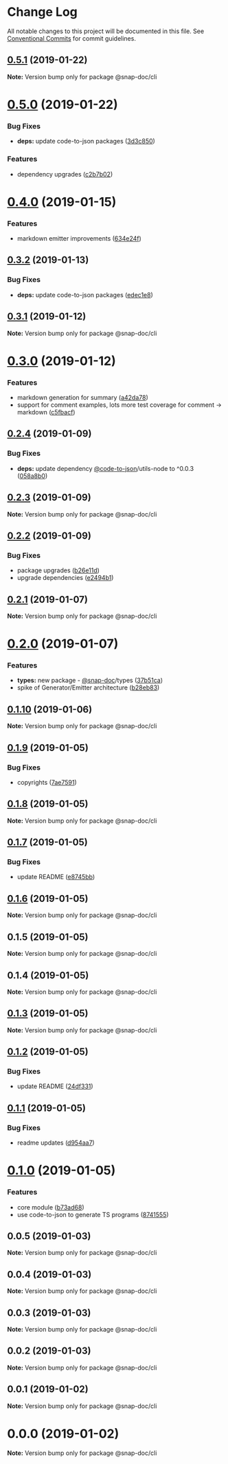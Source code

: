 # Change Log

All notable changes to this project will be documented in this file.
See [Conventional Commits](https://conventionalcommits.org) for commit guidelines.

## [0.5.1](https://github.com/snap-doc/snap-doc/compare/@snap-doc/cli@0.5.0...@snap-doc/cli@0.5.1) (2019-01-22)

**Note:** Version bump only for package @snap-doc/cli





# [0.5.0](https://github.com/snap-doc/snap-doc/compare/@snap-doc/cli@0.4.0...@snap-doc/cli@0.5.0) (2019-01-22)


### Bug Fixes

* **deps:** update code-to-json packages ([3d3c850](https://github.com/snap-doc/snap-doc/commit/3d3c850))


### Features

* dependency upgrades ([c2b7b02](https://github.com/snap-doc/snap-doc/commit/c2b7b02))





# [0.4.0](https://github.com/snap-doc/snap-doc/compare/@snap-doc/cli@0.3.2...@snap-doc/cli@0.4.0) (2019-01-15)


### Features

* markdown emitter improvements ([634e24f](https://github.com/snap-doc/snap-doc/commit/634e24f))





## [0.3.2](https://github.com/snap-doc/snap-doc/compare/@snap-doc/cli@0.3.1...@snap-doc/cli@0.3.2) (2019-01-13)


### Bug Fixes

* **deps:** update code-to-json packages ([edec1e8](https://github.com/snap-doc/snap-doc/commit/edec1e8))





## [0.3.1](https://github.com/snap-doc/snap-doc/compare/@snap-doc/cli@0.3.0...@snap-doc/cli@0.3.1) (2019-01-12)

**Note:** Version bump only for package @snap-doc/cli





# [0.3.0](https://github.com/snap-doc/snap-doc/compare/@snap-doc/cli@0.2.4...@snap-doc/cli@0.3.0) (2019-01-12)


### Features

* markdown generation for summary ([a42da78](https://github.com/snap-doc/snap-doc/commit/a42da78))
* support for comment examples, lots more test coverage for comment -> markdown ([c5fbacf](https://github.com/snap-doc/snap-doc/commit/c5fbacf))





## [0.2.4](https://github.com/snap-doc/snap-doc/compare/@snap-doc/cli@0.2.3...@snap-doc/cli@0.2.4) (2019-01-09)


### Bug Fixes

* **deps:** update dependency [@code-to-json](https://github.com/code-to-json)/utils-node to ^0.0.3 ([058a8b0](https://github.com/snap-doc/snap-doc/commit/058a8b0))





## [0.2.3](https://github.com/snap-doc/snap-doc/compare/@snap-doc/cli@0.2.2...@snap-doc/cli@0.2.3) (2019-01-09)

**Note:** Version bump only for package @snap-doc/cli





## [0.2.2](https://github.com/snap-doc/snap-doc/compare/@snap-doc/cli@0.2.1...@snap-doc/cli@0.2.2) (2019-01-09)


### Bug Fixes

* package upgrades ([b26e11d](https://github.com/snap-doc/snap-doc/commit/b26e11d))
* upgrade dependencies ([e2494b1](https://github.com/snap-doc/snap-doc/commit/e2494b1))





## [0.2.1](https://github.com/snap-doc/snap-doc/compare/@snap-doc/cli@0.2.0...@snap-doc/cli@0.2.1) (2019-01-07)

**Note:** Version bump only for package @snap-doc/cli





# [0.2.0](https://github.com/snap-doc/snap-doc/compare/@snap-doc/cli@0.1.10...@snap-doc/cli@0.2.0) (2019-01-07)


### Features

* **types:** new package - [@snap-doc](https://github.com/snap-doc)/types ([37b51ca](https://github.com/snap-doc/snap-doc/commit/37b51ca))
* spike of Generator/Emitter architecture ([b28eb83](https://github.com/snap-doc/snap-doc/commit/b28eb83))





## [0.1.10](https://github.com/snap-doc/snap-doc/compare/@snap-doc/cli@0.1.9...@snap-doc/cli@0.1.10) (2019-01-06)

**Note:** Version bump only for package @snap-doc/cli





## [0.1.9](https://github.com/snap-doc/snap-doc/compare/@snap-doc/cli@0.1.8...@snap-doc/cli@0.1.9) (2019-01-05)


### Bug Fixes

* copyrights ([7ae7591](https://github.com/snap-doc/snap-doc/commit/7ae7591))





## [0.1.8](https://github.com/snap-doc/snap-doc/compare/@snap-doc/cli@0.1.7...@snap-doc/cli@0.1.8) (2019-01-05)

**Note:** Version bump only for package @snap-doc/cli





## [0.1.7](https://github.com/snap-doc/snap-doc/compare/@snap-doc/cli@0.1.6...@snap-doc/cli@0.1.7) (2019-01-05)


### Bug Fixes

* update README ([e8745bb](https://github.com/snap-doc/snap-doc/commit/e8745bb))





## [0.1.6](https://github.com/snap-doc/snap-doc/compare/@snap-doc/cli@0.1.5...@snap-doc/cli@0.1.6) (2019-01-05)

**Note:** Version bump only for package @snap-doc/cli





## 0.1.5 (2019-01-05)

**Note:** Version bump only for package @snap-doc/cli





## 0.1.4 (2019-01-05)

**Note:** Version bump only for package @snap-doc/cli





## [0.1.3](https://github.com/snap-doc/snap-doc/compare/@snap-doc/cli@0.1.2...@snap-doc/cli@0.1.3) (2019-01-05)

**Note:** Version bump only for package @snap-doc/cli





## [0.1.2](https://github.com/snap-doc/snap-doc/compare/@snap-doc/cli@0.1.1...@snap-doc/cli@0.1.2) (2019-01-05)


### Bug Fixes

* update README ([24df331](https://github.com/snap-doc/snap-doc/commit/24df331))





## [0.1.1](https://github.com/snap-doc/snap-doc/compare/@snap-doc/cli@0.1.0...@snap-doc/cli@0.1.1) (2019-01-05)


### Bug Fixes

* readme updates ([d954aa7](https://github.com/snap-doc/snap-doc/commit/d954aa7))





# [0.1.0](https://github.com/snap-doc/snap-doc/compare/@snap-doc/cli@0.0.5...@snap-doc/cli@0.1.0) (2019-01-05)


### Features

* core module ([b73ad68](https://github.com/snap-doc/snap-doc/commit/b73ad68))
* use code-to-json to generate TS programs ([8741555](https://github.com/snap-doc/snap-doc/commit/8741555))





## 0.0.5 (2019-01-03)

**Note:** Version bump only for package @snap-doc/cli





## 0.0.4 (2019-01-03)

**Note:** Version bump only for package @snap-doc/cli





## 0.0.3 (2019-01-03)

**Note:** Version bump only for package @snap-doc/cli





## 0.0.2 (2019-01-03)

**Note:** Version bump only for package @snap-doc/cli





## 0.0.1 (2019-01-02)

**Note:** Version bump only for package @snap-doc/cli





# 0.0.0 (2019-01-02)

**Note:** Version bump only for package @snap-doc/cli
